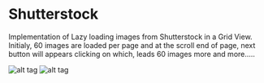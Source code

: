 # Shutterstock

Implementation of Lazy loading images from Shutterstock in a Grid View. Initialy, 60 images are loaded per page and at the scroll end of page, next button will appears clicking on which, leads 60 images more and more.....

![alt tag](https://cloud.githubusercontent.com/assets/5671997/8790736/9bf354b4-2f51-11e5-99dc-10e732f324c3.png)                                                                                                                                               ![alt tag](https://cloud.githubusercontent.com/assets/5671997/8790737/9bf37f0c-2f51-11e5-86b3-93fa74a45610.png)


